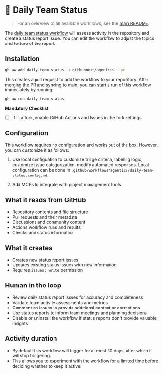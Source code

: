 # 👥 Daily Team Status

> For an overview of all available workflows, see the [main README](../README.md).

The [daily team status workflow](../workflows/daily-team-status.md?plain=1) will assess activity in the repository and create a status report issue. You can edit the workflow to adjust the topics and texture of the report. 

## Installation

```bash
gh aw add daily-team-status -r githubnext/agentics --pr
```

This creates a pull request to add the workflow to your repository. After merging the PR and syncing to main, you can start a run of this workflow immediately by running:

```bash
gh aw run daily-team-status
```

**Mandatory Checklist**

* [ ] If in a fork, enable GitHub Actions and Issues in the fork settings

## Configuration

This workflow requires no configuration and works out of the box. However, you can customize it as follows:

1. Use local configuation to customize triage criteria, labeling logic, customize issue categorization, modify automated responses. Local configuration can be done in `.github/workflows/agentics/daily-team-status.config.md`.

2. Add MCPs to integrate with project management tools

## What it reads from GitHub

- Repository contents and file structure
- Pull requests and their metadata
- Discussions and community content
- Actions workflow runs and results
- Checks and status information

## What it creates

- Creates new status report issues
- Updates existing status issues with new information
- Requires `issues: write` permission

## Human in the loop

- Review daily status report issues for accuracy and completeness
- Validate team activity assessments and metrics
- Comment on issues to provide additional context or corrections
- Use status reports to inform team meetings and planning decisions
- Disable or uninstall the workflow if status reports don't provide valuable insights

## Activity duration

- By default this workflow will trigger for at most 30 days, after which it will stop triggering. 
- This allows you to experiment with the workflow for a limited time before deciding whether to keep it active.
